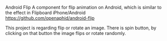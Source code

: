 Android Flip
A component for flip animation on Android, which is similar to the effect in Flipboard iPhone/Android
https://github.com/openaphid/android-flip



This project is regarding flip or rotate an image.
There is spin button, by clicking on that button the image flips or rotate randomly. 
